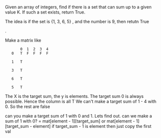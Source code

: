 Given an array of integers, find if there is a set that can sum up to a given value K. If such a set exists, return True. 


The idea is if the set is {1, 3, 6, 5} , and the number is 9, then retutn True

. 

Make a matrix like

           0  1  2  3  4
       0   T  F  F  F  F

       1   T
 
       3   T
  
       6   T

       5   T


The X is the target sum, the y is elements. The target sum 0 is always possible. Hence the column is all T
We can't make a target sum of 1 - 4 with 0. So the rest are false

can you make a target sum of 1 with 0 and 1. 
Lets find out. can we make a sum of 1 with 0?
     = mat[element - 1][target_sum] or mat[element - 1][target_sum - element]
  if target_sum - 1 is element then just copy the first val
